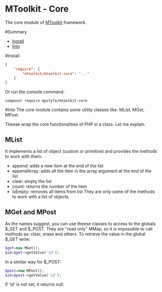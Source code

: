 MToolkit - Core
===============
The core module of [MToolkit](https://github.com/mtoolkit/mtoolkit) framework.

#Summary
- [Install](#install)
- [Into](#intro)

#<a name="install"></a>Install
```json
{
    "require": {
        "mtoolkit/mtoolkit-core": "..."
    }
}
```
Or run the console command:
```
composer require mpstyle/mtoolkit-core
```

#<a name="intro"></a>Into
The core module contains some utility classes like: MList, MGet, MPost.

Theese wrap the core functionalities of PHP in a class. Let me explain.

## MList
It implements a list of object (custom or primitive) and provides the methods to work with them:
- append: adds a new item at the end of the list
- appendArray: adds all the item in the array argument at the end of the list
- clear: empty the list
- count: returns the number of the item
- isEmpty: removes all items from list
They are only some of the methods to work with a list of objects.

## MGet and MPost
As the names suggest, you can use theese classes to access to the globals $_GET and $_POST.
They are "read only" MMap, so it is impossible to call methods as: clear, erase and others.
To retrieve the value in the global $_GET write:
```php
$get=new MGet();
$id=$get->getValue('id');
```
In a similar way for $_POST:
```php
$post=new MPost();
$id=$post->getValue('id');
```
If 'id' is not set, it returns null.



